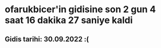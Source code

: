 # ofarukbicer'in gidisine son 2 gun 4 saat 16 dakika 27 saniye kaldi

## Gidis tarihi: 30.09.2022 :(